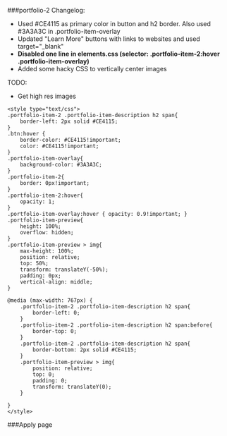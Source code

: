 ###portfolio-2
Changelog:
* Used #CE4115 as primary color in button and h2 border. Also used #3A3A3C in .portfolio-item-overlay
* Updated "Learn More" buttons with links to websites and used target="_blank"
* **Disabled one line in elements.css (selector: .portfolio-item-2:hover .portfolio-item-overlay)**
* Added some hacky CSS to vertically center images

TODO:
* Get high res images
```
<style type="text/css">
.portfolio-item-2 .portfolio-item-description h2 span{
    border-left: 2px solid #CE4115;
}
.btn:hover {
    border-color: #CE4115!important;
    color: #CE4115!important;
}
.portfolio-item-overlay{
    background-color: #3A3A3C;
}
.portfolio-item-2{
    border: 0px!important;
}
.portfolio-item-2:hover{
    opacity: 1;
} 
.portfolio-item-overlay:hover { opacity: 0.9!important; }
.portfolio-item-preview{
    height: 100%;
    overflow: hidden;
}
.portfolio-item-preview > img{
    max-height: 100%;
    position: relative;
    top: 50%;
    transform: translateY(-50%);
    padding: 0px;
    vertical-align: middle;
}

@media (max-width: 767px) {
    .portfolio-item-2 .portfolio-item-description h2 span{
        border-left: 0;
    }
    .portfolio-item-2 .portfolio-item-description h2 span:before{
        border-top: 0;
    }
    .portfolio-item-2 .portfolio-item-description h2 span{
        border-bottom: 2px solid #CE4115;
    }
    .portfolio-item-preview > img{
        position: relative;
        top: 0;
        padding: 0;
        transform: translateY(0);
    }

}
</style>
```

###Apply page
